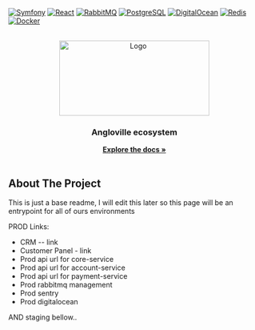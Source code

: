 <a id="readme-top"></a>
[![Symfony][Symfony]][Symfony-url]
[![React][React.js]][React-url]
[![RabbitMQ][RabbitMQ]][RabbitMQ-url]
[![PostgreSQL][PostgreSQL]][PostgreSQL-url]
[![DigitalOcean][DigitalOcean]][DigitalOcean-url]
[![Redis][Redis]][Redis-url]
[![Docker][Docker]][Docker-url]

<!-- PROJECT LOGO -->
<br />
<div align="center">
  <a href="https://angloville.pl">
    <img src="https://angloville.pl/wp-content/themes/angloville/assets/images/logo.svg" alt="Logo" width="300" height="150">
  </a>

  <h3 align="center">Angloville ecosystem</h3>

  <p align="center">
    <a href="https://angloville.atlassian.net/wiki/spaces/SD/pages/327711/Cloud+architecture+overview"><strong>Explore the docs »</strong></a>
    <br />
    <br />
  </p>
</div>


<!-- ABOUT THE PROJECT -->
## About The Project

This is just a base readme, I will edit this later so this page will be an entrypoint for all of ours environments

PROD Links:
* CRM -- link
* Customer Panel - link 
* Prod api url for core-service
* Prod api url for account-service
* Prod api url for payment-service
* Prod rabbitmq management
* Prod sentry
* Prod digitalocean

AND staging bellow.. 

<!-- MARKDOWN LINKS & IMAGES -->
[Symfony]: https://img.shields.io/badge/symfony-1F2937?style=for-the-badge&logo=symfony&logoColor=white
[Symfony-url]: https://symfony.com/
[React.js]: https://img.shields.io/badge/React-20232A?style=for-the-badge&logo=react&logoColor=61DAFB
[React-url]: https://react.dev/
[Php]: https://img.shields.io/badge/php-7A86B8?style=for-the-badge&logo=php&logoColor=1D2232
[Php-url]: https://www.php.net/
[RabbitMQ]: https://img.shields.io/badge/RabbitMQ-252526?style=for-the-badge&logo=rabbitmq
[RabbitMQ-url]: https://www.rabbitmq.com/
[Redis]: https://img.shields.io/badge/Redis-F1F1F1?style=for-the-badge&logo=redis
[Redis-url]: https://redis.io/
[PostgreSQL]: https://img.shields.io/badge/PostgreSQL-212121?style=for-the-badge&logo=postgresql&logoColor=346791
[PostgreSQL-url]: https://anguzxclar.io/
[Docker]: https://img.shields.io/badge/Docker-FFFFFF?style=for-the-badge&logo=docker&logoColor=1C63ED
[Docker-url]: https://www.docker.com/
[DigitalOcean]: https://img.shields.io/badge/DigitalOcean-031B4E?style=for-the-badge&logo=digitalocean
[DigitalOcean-url]: https://anguzxclar.io/
